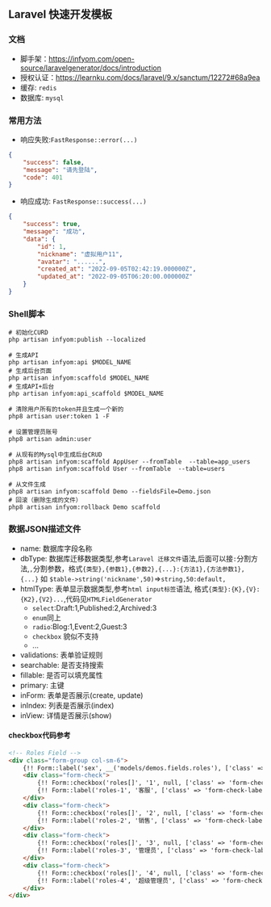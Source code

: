 ## Laravel 快速开发模板

### 文档

- 脚手架：https://infyom.com/open-source/laravelgenerator/docs/introduction
- 授权认证：https://learnku.com/docs/laravel/9.x/sanctum/12272#68a9ea
- 缓存: `redis`
- 数据库: `mysql`

### 常用方法

- 响应失败:`FastResponse::error(...)`

```json
{
    "success": false,
    "message": "请先登陆",
    "code": 401
}
```

- 响应成功: `FastResponse::success(...)`

```json
{
    "success": true,
    "message": "成功",
    "data": {
        "id": 1,
        "nickname": "虚拟用户11",
        "avatar": "......",
        "created_at": "2022-09-05T02:42:19.000000Z",
        "updated_at": "2022-09-05T06:20:00.000000Z"
    }
}
```

### Shell脚本

```shell
# 初始化CURD
php artisan infyom:publish --localized 

# 生成API
php artisan infyom:api $MODEL_NAME
# 生成后台页面
php artisan infyom:scaffold $MODEL_NAME
# 生成API+后台
php artisan infyom:api_scaffold $MODEL_NAME 

# 清除用户所有的token并且生成一个新的
php8 artisan user:token 1 -F

# 设置管理员账号
php8 artisan admin:user

# 从现有的Mysql中生成后台CRUD
php8 artisan infyom:scaffold AppUser --fromTable  --table=app_users 
php8 artisan infyom:scaffold User --fromTable  --table=users 

# 从文件生成
php8 artisan infyom:scaffold Demo --fieldsFile=Demo.json 
# 回滚（删除生成的文件）
php8 artisan infyom:rollback Demo scaffold

```

### 数据JSON描述文件

- name: 数据库字段名称
- dbType: 数据库迁移数据类型,参考`Laravel 迁移文件`语法,后面可以接`:`分割方法,`,`分割参数，格式`{类型},{参数1},{参数2},{...}:{方法1},{方法参数1},{...}` 如 `$table->string('nickname',50)`=>`string,50:default,`
- htmlType: 表单显示数据类型,参考`html input标签`语法, 格式`{类型}:{K},{V}:{K2},{V2}...`,代码见`HTMLFieldGenerator`
  - `select`:Draft:1,Published:2,Archived:3
  - `enum`同上
  - `radio`:Blog:1,Event:2,Guest:3
  - `checkbox` 貌似不支持
  - ...
- validations: 表单验证规则
- searchable: 是否支持搜索
- fillable: 是否可以填充属性
- primary: 主键
- inForm: 表单是否展示(create, update)
- inIndex: 列表是否展示(index)
- inView: 详情是否展示(show)

#### checkbox代码参考
```html
<!-- Roles Field -->
<div class="form-group col-sm-6">
    {!! Form::label('sex', __('models/demos.fields.roles'), ['class' => 'form-check-label']) !!}
    <div class="form-check">
        {!! Form::checkbox('roles[]', '1', null, ['class' => 'form-check-input','id'=>'roles-1']) !!}
        {!! Form::label('roles-1', '客服', ['class' => 'form-check-label']) !!}
    </div>
    <div class="form-check">
        {!! Form::checkbox('roles[]', '2', null, ['class' => 'form-check-input','id'=>'roles-2']) !!}
        {!! Form::label('roles-2', '销售', ['class' => 'form-check-label']) !!}
    </div>
    <div class="form-check">
        {!! Form::checkbox('roles[]', '3', null, ['class' => 'form-check-input','id'=>'roles-3']) !!}
        {!! Form::label('roles-3', '管理员', ['class' => 'form-check-label']) !!}
    </div>
    <div class="form-check">
        {!! Form::checkbox('roles[]', '4', null, ['class' => 'form-check-input','id'=>'roles-4']) !!}
        {!! Form::label('roles-4', '超级管理员', ['class' => 'form-check-label']) !!}
    </div>
</div>

```
